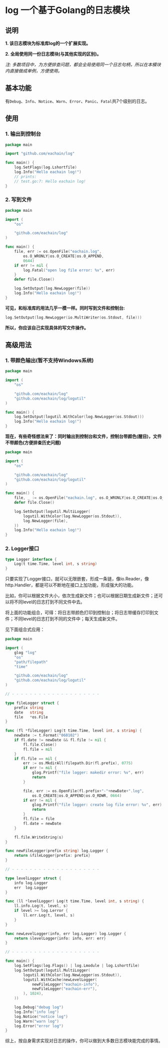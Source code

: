 # log 一个基于Golang的日志模块

## 说明

**1. 该日志模块为标准库log的一个扩展实现。**

**2. 全局使用同一份日志模块(与其他实现的区别)。**

*注: 多数项目中，为方便排查问题，都会全局使用同一个日志句柄，所以在本模块内直接做成单例，方便使用。*

## 基本功能

有`Debug`、`Info`、`Notice`、`Warn`、`Error`、`Panic`、`Fatal`共7个级别的日志。

## 使用

### 1. 输出到控制台

```go
package main

import "github.com/eachain/log"

func main() {
	log.SetFlags(log.Lshortfile)
	log.Info("Hello eachain log!")
	// prints:
	// test.go:7: Hello eachain log!
}
```

### 2. 写到文件

```go
package main

import (
	"os"

	"github.com/eachain/log"
)

func main() {
	file, err := os.OpenFile("eachain.log",
		os.O_WRONLY|os.O_CREATE|os.O_APPEND,
		0644)
	if err != nil {
		log.Fatal("open log file error: %v", err)
	}
	defer file.Close()

	log.SetOutput(log.NewLogger(file))
	log.Info("Hello eachain log!")
}
```

**可见，和标准库的用法几乎一模一样。同时写到文件和控制台:**

```go
log.SetOutput(log.NewLogger(io.MultiWriter(os.Stdout, file)))
```

**所以，你应该自己实现具体的写文件操作。**

## 高级用法

### 1. 带颜色输出(暂不支持Windows系统)

```go
package main

import (
	"os"

	"github.com/eachain/log"
	"github.com/eachain/log/logutil"
)

func main() {
	log.SetOutput(logutil.WithColor(log.NewLogger(os.Stdout)))
	log.Info("Hello eachain log!")
}
```

**现在，有些奇怪想法来了：同时输出到控制台和文件，控制台带颜色(醒目)，文件不带颜色(方便排查历史问题)**

```go
package main

import (
	"os"

	"github.com/eachain/log"
	"github.com/eachain/log/logutil"
)

func main() {
	file, _ := os.OpenFile("eachain.log", os.O_WRONLY|os.O_CREATE|os.O_APPEND, 0644)
	defer file.Close()

	log.SetOutput(logutil.MultiLogger(
		logutil.WithColor(log.NewLogger(os.Stdout)),
		log.NewLogger(file),
	))
	log.Info("Hello eachain log!")
}
```

### 2. Logger接口

```go
type Logger interface {
    Log(t time.Time, level int, s string)
}
```
只要实现了Logger接口，就可以无限嵌套，形成一条链，像io.Reader，像http.Handler，都是可以不断地在接口上加功能，形成强大的功能。

比如，你可以根据文件大小，依次生成新文件；也可以根据日期生成新文件；还可以将不同level的日志打到不同文件中去。

将上面的功能组合，可得：将日志带颜色打印到控制台；将日志带缓存打印到文件；不同level的日志打到不同的文件中；每天生成新文件。

见下面组合式应用：

```go
package main

import (
	glog "log"
	"os"
	"path/filepath"
	"time"

	"github.com/eachain/log"
	"github.com/eachain/log/logutil"
)

// - - - - - - - - - - - - - - - - - - - -

type fileLogger struct {
	prefix string
	date   string
	file   *os.File
}

func (fl *fileLogger) Log(t time.Time, level int, s string) {
	newDate := t.Format("060102")
	if fl.date != newDate && fl.file != nil {
		fl.file.Close()
		fl.file = nil
	}
	if fl.file == nil {
		err := os.MkdirAll(filepath.Dir(fl.prefix), 0775)
		if err != nil {
			glog.Printf("file logger: makedir error: %v", err)
			return
		}

		file, err := os.OpenFile(fl.prefix+"-"+newDate+".log",
			os.O_CREATE|os.O_APPEND|os.O_RDWR, 0664)
		if err != nil {
			glog.Printf("file logger: create log file error: %v", err)
			return
		}
		fl.file = file
		fl.date = newDate
	}

	fl.file.WriteString(s)
}

func newFileLogger(prefix string) log.Logger {
	return &fileLogger{prefix: prefix}
}

// - - - - - - - - - - - - - - - - - - - -

type levelLogger struct {
	info log.Logger
	err  log.Logger
}

func (ll *levelLogger) Log(t time.Time, level int, s string) {
	ll.info.Log(t, level, s)
	if level >= log.Lerror {
		ll.err.Log(t, level, s)
	}
}

func newLevelLogger(info, err log.Logger) log.Logger {
	return &levelLogger{info: info, err: err}
}

// - - - - - - - - - - - - - - - - - - - -

func main() {
	log.SetFlags(log.Flags() | log.Lmodule | log.Lshortfile)
	log.SetOutput(logutil.MultiLogger(
		logutil.WithColor(log.NewLogger(os.Stdout)),
		logutil.WithCache(newLevelLogger(
			newFileLogger("eachain-info"),
			newFileLogger("eachain-err"),
		), 1024),
	))

	log.Debug("debug log")
	log.Info("info log")
	log.Notice("notice log")
	log.Warn("warn log")
	log.Error("error log")
}
```

综上，按自身需求实现对日志的操作，你可以做到大多数日志模块能完成的事情。


